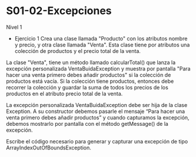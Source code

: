 # S01-02-Excepciones

Nivel 1
- Ejercicio 1
Crea una clase llamada "Producto" con los atributos nombre y precio, y otra clase llamada "Venta". Esta clase tiene por atributos una colección de productos y el precio total de la venta.

La clase "Venta", tiene un método llamado calcularTotal() que lanza la excepción personalizada VentaBuidaException y muestra por pantalla "Para hacer una venta primero debes añadir productos" si la colección de productos está vacía. Si la colección tiene productos, entonces debe recorrer la colección y guardar la suma de todos los precios de los productos en el atributo precio total de la venta.

La excepción personalizada VentaBuidaException debe ser hija de la clase Exception. A su constructor debemos pasarle el mensaje “Para hacer una venta primero debes añadir productos” y cuando capturamos la excepción, debemos mostrarlo por pantalla con el método getMessage() de la excepción.

Escribe el código necesario para generar y capturar una excepción de tipo ArrayIndexOutOfBoundsException.
